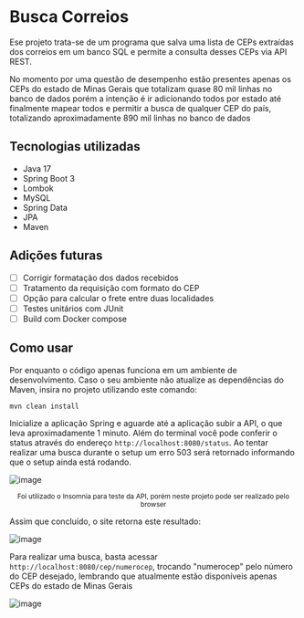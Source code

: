 # Busca Correios

Ese projeto trata-se de um programa que salva uma lista de CEPs extraídas dos correios em um banco SQL e permite a consulta desses CEPs via API REST.

No momento por uma questão de desempenho estão presentes apenas os CEPs do estado de Minas Gerais que totalizam quase 80 mil linhas no banco de dados porém
a intenção é ir adicionando todos por estado até finalmente mapear todos e permitir a busca de qualquer CEP do país, totalizando aproximadamente 890 mil linhas no banco de dados

## Tecnologias utilizadas
- Java 17
- Spring Boot 3
- Lombok
- MySQL
- Spring Data
- JPA
- Maven

## Adições futuras
- [ ] Corrigir formatação dos dados recebidos
- [ ] Tratamento da requisição com formato do CEP
- [ ] Opção para calcular o frete entre duas localidades
- [ ] Testes unitários com JUnit
- [ ] Build com Docker compose

## Como usar
Por enquanto o código apenas funciona em um ambiente de desenvolvimento. Caso o seu ambiente não atualize as dependências do Maven, insira no projeto utilizando este comando:
```
mvn clean install
```
Inicialize a aplicação Spring e aguarde até a aplicação subir a API, o que leva aproximadamente 1 minuto. Além do terminal você pode conferir o status através do endereço
`http://localhost:8080/status`. Ao tentar realizar uma busca durante o setup um erro 503 será retornado informando que o setup ainda está rodando.

![image](https://user-images.githubusercontent.com/102702376/231016083-7b5369d7-2115-41e1-b3e6-7b216141f50e.png)
<div align="center"><sup align="center">Foi utilizado o Insomnia para teste da API, porém neste projeto pode ser realizado pelo browser</sup></div>

Assim que concluído, o site retorna este resultado:

![image](https://user-images.githubusercontent.com/102702376/231016793-d8823f11-c068-4395-a9e5-f92b7a026934.png)

Para realizar uma busca, basta acessar `http://localhost:8080/cep/numerocep`, trocando "numerocep" pelo número do CEP desejado, lembrando que atualmente estão disponíveis apenas CEPs do estado de Minas Gerais

![image](https://user-images.githubusercontent.com/102702376/231017192-5a7f5913-8874-471a-a9ae-add7a91ea6f9.png)

